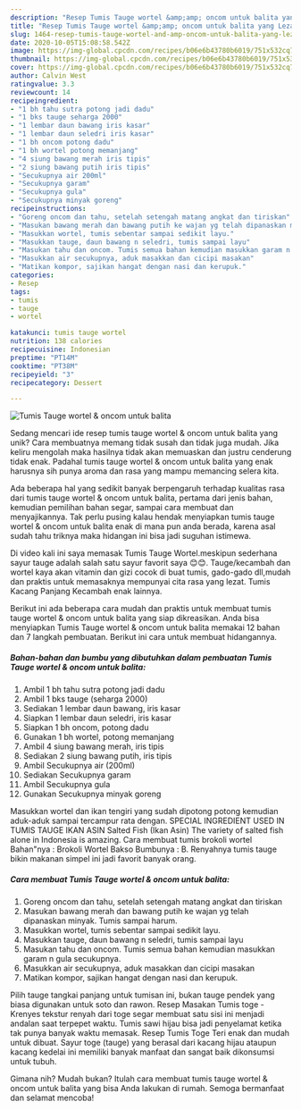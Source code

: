 ```yaml
---
description: "Resep Tumis Tauge wortel &amp;amp; oncom untuk balita yang Lezat"
title: "Resep Tumis Tauge wortel &amp;amp; oncom untuk balita yang Lezat"
slug: 1464-resep-tumis-tauge-wortel-and-amp-oncom-untuk-balita-yang-lezat
date: 2020-10-05T15:08:58.542Z
image: https://img-global.cpcdn.com/recipes/b06e6b43780b6019/751x532cq70/tumis-tauge-wortel-oncom-untuk-balita-foto-resep-utama.jpg
thumbnail: https://img-global.cpcdn.com/recipes/b06e6b43780b6019/751x532cq70/tumis-tauge-wortel-oncom-untuk-balita-foto-resep-utama.jpg
cover: https://img-global.cpcdn.com/recipes/b06e6b43780b6019/751x532cq70/tumis-tauge-wortel-oncom-untuk-balita-foto-resep-utama.jpg
author: Calvin West
ratingvalue: 3.3
reviewcount: 14
recipeingredient:
- "1 bh tahu sutra potong jadi dadu"
- "1 bks tauge seharga 2000"
- "1 lembar daun bawang iris kasar"
- "1 lembar daun seledri iris kasar"
- "1 bh oncom potong dadu"
- "1 bh wortel potong memanjang"
- "4 siung bawang merah iris tipis"
- "2 siung bawang putih iris tipis"
- "Secukupnya air 200ml"
- "Secukupnya garam"
- "Secukupnya gula"
- "Secukupnya minyak goreng"
recipeinstructions:
- "Goreng oncom dan tahu, setelah setengah matang angkat dan tiriskan"
- "Masukan bawang merah dan bawang putih ke wajan yg telah dipanaskan minyak. Tumis sampai harum."
- "Masukkan wortel, tumis sebentar sampai sedikit layu."
- "Masukkan tauge, daun bawang n seledri, tumis sampai layu"
- "Masukan tahu dan oncom. Tumis semua bahan kemudian masukkan garam n gula secukupnya."
- "Masukkan air secukupnya, aduk masakkan dan cicipi masakan"
- "Matikan kompor, sajikan hangat dengan nasi dan kerupuk."
categories:
- Resep
tags:
- tumis
- tauge
- wortel

katakunci: tumis tauge wortel 
nutrition: 138 calories
recipecuisine: Indonesian
preptime: "PT14M"
cooktime: "PT38M"
recipeyield: "3"
recipecategory: Dessert

---
```



![Tumis Tauge wortel &amp; oncom untuk balita](https://img-global.cpcdn.com/recipes/b06e6b43780b6019/751x532cq70/tumis-tauge-wortel-oncom-untuk-balita-foto-resep-utama.jpg)

Sedang mencari ide resep tumis tauge wortel &amp; oncom untuk balita yang unik? Cara membuatnya memang tidak susah dan tidak juga mudah. Jika keliru mengolah maka hasilnya tidak akan memuaskan dan justru cenderung tidak enak. Padahal tumis tauge wortel &amp; oncom untuk balita yang enak harusnya sih punya aroma dan rasa yang mampu memancing selera kita.

Ada beberapa hal yang sedikit banyak berpengaruh terhadap kualitas rasa dari tumis tauge wortel &amp; oncom untuk balita, pertama dari jenis bahan, kemudian pemilihan bahan segar, sampai cara membuat dan menyajikannya. Tak perlu pusing kalau hendak menyiapkan tumis tauge wortel &amp; oncom untuk balita enak di mana pun anda berada, karena asal sudah tahu triknya maka hidangan ini bisa jadi suguhan istimewa.

Di video kali ini saya memasak Tumis Tauge Wortel.meskipun sederhana sayur tauge adalah salah satu sayur favorit saya 😊😊. Tauge/kecambah dan wortel kaya akan vitamin dan gizi cocok di buat tumis, gado-gado dll,mudah dan praktis untuk memasaknya mempunyai cita rasa yang lezat. Tumis Kacang Panjang Kecambah enak lainnya.


Berikut ini ada beberapa cara mudah dan praktis untuk membuat tumis tauge wortel &amp; oncom untuk balita yang siap dikreasikan. Anda bisa menyiapkan Tumis Tauge wortel &amp; oncom untuk balita memakai 12 bahan dan 7 langkah pembuatan. Berikut ini cara untuk membuat hidangannya.

<!--inarticleads1-->

##### Bahan-bahan dan bumbu yang dibutuhkan dalam pembuatan Tumis Tauge wortel &amp; oncom untuk balita:

1. Ambil 1 bh tahu sutra potong jadi dadu
1. Ambil 1 bks tauge (seharga 2000)
1. Sediakan 1 lembar daun bawang, iris kasar
1. Siapkan 1 lembar daun seledri, iris kasar
1. Siapkan 1 bh oncom, potong dadu
1. Gunakan 1 bh wortel, potong memanjang
1. Ambil 4 siung bawang merah, iris tipis
1. Sediakan 2 siung bawang putih, iris tipis
1. Ambil Secukupnya air (200ml)
1. Sediakan Secukupnya garam
1. Ambil Secukupnya gula
1. Gunakan Secukupnya minyak goreng


Masukkan wortel dan ikan tengiri yang sudah dipotong potong kemudian aduk-aduk sampai tercampur rata dengan. SPECIAL INGREDIENT USED IN TUMIS TAUGE IKAN ASIN Salted Fish (Ikan Asin) The variety of salted fish alone in Indonesia is amazing. Cara membuat tumis brokoli wortel Bahan&#34;nya : Brokoli Wortel Bakso Bumbunya : B. Renyahnya tumis tauge bikin makanan simpel ini jadi favorit banyak orang. 

<!--inarticleads2-->

##### Cara membuat Tumis Tauge wortel &amp; oncom untuk balita:

1. Goreng oncom dan tahu, setelah setengah matang angkat dan tiriskan
1. Masukan bawang merah dan bawang putih ke wajan yg telah dipanaskan minyak. Tumis sampai harum.
1. Masukkan wortel, tumis sebentar sampai sedikit layu.
1. Masukkan tauge, daun bawang n seledri, tumis sampai layu
1. Masukan tahu dan oncom. Tumis semua bahan kemudian masukkan garam n gula secukupnya.
1. Masukkan air secukupnya, aduk masakkan dan cicipi masakan
1. Matikan kompor, sajikan hangat dengan nasi dan kerupuk.


Pilih tauge tangkai panjang untuk tumisan ini, bukan tauge pendek yang biasa digunakan untuk soto dan rawon. Resep Masakan Tumis toge - Krenyes tekstur renyah dari toge segar membuat satu sisi ini menjadi andalan saat terpepet waktu. Tumis sawi hijau bisa jadi penyelamat ketika tak punya banyak waktu memasak. Resep Tumis Toge Teri enak dan mudah untuk dibuat. Sayur toge (tauge) yang berasal dari kacang hijau ataupun kacang kedelai ini memiliki banyak manfaat dan sangat baik dikonsumsi untuk tubuh. 

Gimana nih? Mudah bukan? Itulah cara membuat tumis tauge wortel &amp; oncom untuk balita yang bisa Anda lakukan di rumah. Semoga bermanfaat dan selamat mencoba!

